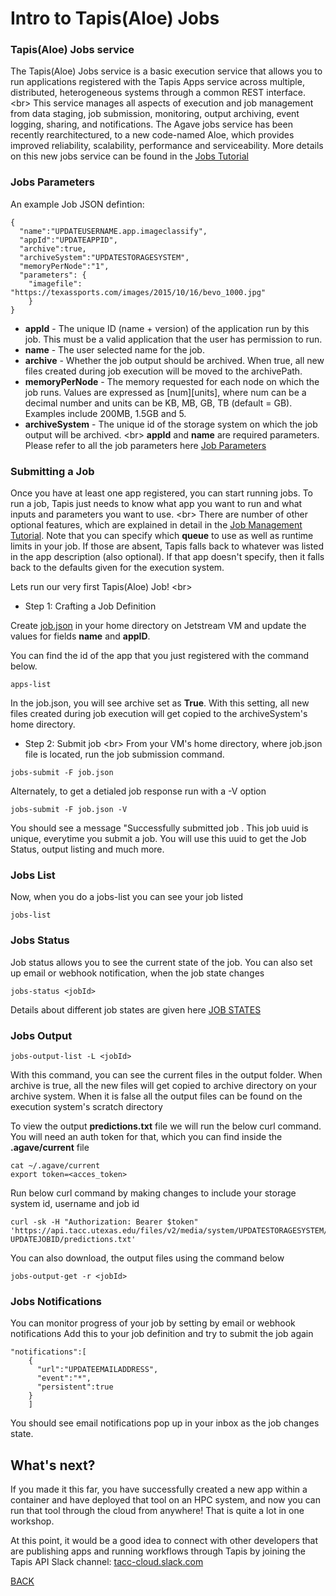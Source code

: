 # Intro to Tapis(Aloe) Jobs

### Tapis(Aloe) Jobs service
The Tapis(Aloe) Jobs service is a basic execution service that allows you to run applications registered with the Tapis Apps service across multiple, distributed, heterogeneous systems through a common REST interface. <br\> This service manages all aspects of execution and job management from data staging, job submission, monitoring, output archiving, event logging, sharing, and notifications. 
The Agave jobs service has been recently rearchitectured, to a new code-named Aloe, which provides improved reliability, scalability, performance and serviceability. More details on this new jobs service can be found in the [Jobs Tutorial](https://tacc-cloud.readthedocs.io/projects/agave/en/latest/agave/guides/jobs/introduction.html)


### Jobs Parameters 
An example Job JSON defintion:
```
{
  "name":"UPDATEUSERNAME.app.imageclassify",
  "appId":"UPDATEAPPID",
  "archive":true,
  "archiveSystem":"UPDATESTORAGESYSTEM",
  "memoryPerNode":"1",
  "parameters": { 
    "imagefile": "https://texassports.com/images/2015/10/16/bevo_1000.jpg"
    } 
}
```
* **appId**	- The unique ID (name + version) of the application run by this job. This must be a valid application that the user has permission to run.
* **name**	-  The user selected name for the job.
* **archive**	-	Whether the job output should be archived. When true, all new files created during job execution will be moved to the archivePath.
* **memoryPerNode**	-	The memory requested for each node on which the job runs. Values are expressed as [num][units], where num can be a decimal number and units can be KB, MB, GB, TB (default = GB). Examples include 200MB, 1.5GB and 5.
* **archiveSystem**	-	The unique id of the storage system on which the job output will be archived. <br\>
**appId** and **name** are required parameters. 
Please refer to all the job parameters here [Job Parameters](https://tacc-cloud.readthedocs.io/projects/agave/en/latest/agave/guides/jobs/aloe-job-changes.html)


### Submitting a Job
Once you have at least one app registered, you can start running jobs.  To run a job, Tapis just needs to know what app you want to run and what inputs and parameters you want to use. <br\>
There are number of other optional features, which are explained in detail in the [Job Management Tutorial](https://tacc-cloud.readthedocs.io/projects/agave/en/latest/agave/guides/jobs/job-submission.html).
Note that you can specify which **queue** to use as well as runtime limits in your job.  If those are absent, Tapis falls back to whatever was listed in the app description (also optional). If that app doesn't specify, then it falls back to the defaults given for the execution system.

Lets run our very first Tapis(Aloe) Job! <br\>

* Step 1: Crafting a Job Definition 

Create [job.json](./templates/job.json) in your home directory on Jetstream VM and update the values for fields **name** and **appID**. 

You can find the id of the app that you just registered with the command below.

```
apps-list
```
In the job.json, you will see archive set as **True**. With this setting, all new files created during job execution will get copied to the archiveSystem's home directory. 


* Step 2: Submit job <br\>
From your VM's home directory, where job.json file is located, run the job submission command. 

```
jobs-submit -F job.json
```

Alternately, to get a detialed job response run with a -V option

```
jobs-submit -F job.json -V
```

You should see a message "Successfully submitted job <jobID>. This job uuid is unique, everytime you submit a job. You will use this uuid to get the Job Status, output listing and much more.


### Jobs List
Now, when you do a jobs-list you can see your job listed


```
jobs-list
```

### Jobs Status
Job status allows you to see the current state of the job. You can also set up email or webhook notification, when the job state changes


```
jobs-status <jobId>
```

Details about different job states are given here [JOB STATES](https://tacc-cloud.readthedocs.io/projects/agave/en/latest/agave/guides/jobs/aloe-job-changes.html#job-states)


### Jobs Output


```
jobs-output-list -L <jobId>
```

With this command, you can see the current files in the output folder. When archive is true, all the new files will get copied to archive directory on your archive system. When it is false all the output files can be found on the execution system's scratch directory

To view the output **predictions.txt** file we will run the below curl command. You will need an auth token for that, which you can find inside the **.agave/current** file

```
cat ~/.agave/current
export token=<acces_token>
```

Run below curl command by making changes to include your storage system id, username and job id

```
curl -sk -H "Authorization: Bearer $token" 'https://api.tacc.utexas.edu/files/v2/media/system/UPDATESTORAGESYSTEM/UPDATEUSER/archive/jobs/job-UPDATEJOBID/predictions.txt'
```

You can also download, the output files using the command below

```
jobs-output-get -r <jobId>
```

### Jobs Notifications
You can monitor progress of your job by setting by email or webhook notifications
Add this to your job definition and try to submit the job again

```
"notifications":[
    {
      "url":"UPDATEEMAILADDRESS",
      "event":"*",
      "persistent":true
    }
    ]
```

You should see email notifications pop up in your inbox as the job changes state.

## What's next?

If you made it this far, you have successfully created a new app within a container and have deployed that tool on an HPC system, and now you can run that tool through the cloud from anywhere!  That is quite a lot in one workshop.

At this point, it would be a good idea to connect with other developers that are publishing apps and running workflows through Tapis by joining the Tapis API Slack channel: [tacc-cloud.slack.com](https://bit.ly/2XHYJEk)

[BACK](https://tacc.github.io/pearc19-hpc-in-the-cloud/)


